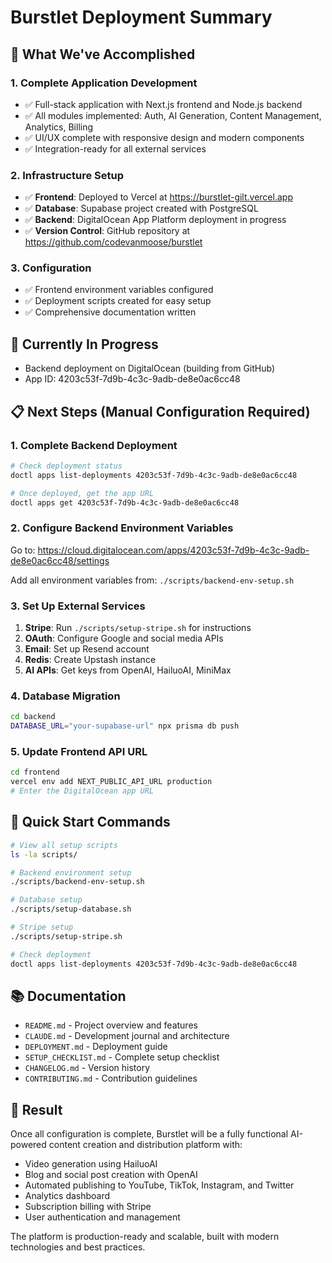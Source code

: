 # Burstlet Deployment Summary

## 🎉 What We've Accomplished

### 1. Complete Application Development
- ✅ Full-stack application with Next.js frontend and Node.js backend
- ✅ All modules implemented: Auth, AI Generation, Content Management, Analytics, Billing
- ✅ UI/UX complete with responsive design and modern components
- ✅ Integration-ready for all external services

### 2. Infrastructure Setup
- ✅ **Frontend**: Deployed to Vercel at https://burstlet-gilt.vercel.app
- ✅ **Database**: Supabase project created with PostgreSQL
- ✅ **Backend**: DigitalOcean App Platform deployment in progress
- ✅ **Version Control**: GitHub repository at https://github.com/codevanmoose/burstlet

### 3. Configuration
- ✅ Frontend environment variables configured
- ✅ Deployment scripts created for easy setup
- ✅ Comprehensive documentation written

## 🔄 Currently In Progress
- Backend deployment on DigitalOcean (building from GitHub)
- App ID: 4203c53f-7d9b-4c3c-9adb-de8e0ac6cc48

## 📋 Next Steps (Manual Configuration Required)

### 1. Complete Backend Deployment
```bash
# Check deployment status
doctl apps list-deployments 4203c53f-7d9b-4c3c-9adb-de8e0ac6cc48

# Once deployed, get the app URL
doctl apps get 4203c53f-7d9b-4c3c-9adb-de8e0ac6cc48
```

### 2. Configure Backend Environment Variables
Go to: https://cloud.digitalocean.com/apps/4203c53f-7d9b-4c3c-9adb-de8e0ac6cc48/settings

Add all environment variables from: `./scripts/backend-env-setup.sh`

### 3. Set Up External Services
1. **Stripe**: Run `./scripts/setup-stripe.sh` for instructions
2. **OAuth**: Configure Google and social media APIs
3. **Email**: Set up Resend account
4. **Redis**: Create Upstash instance
5. **AI APIs**: Get keys from OpenAI, HailuoAI, MiniMax

### 4. Database Migration
```bash
cd backend
DATABASE_URL="your-supabase-url" npx prisma db push
```

### 5. Update Frontend API URL
```bash
cd frontend
vercel env add NEXT_PUBLIC_API_URL production
# Enter the DigitalOcean app URL
```

## 🚀 Quick Start Commands

```bash
# View all setup scripts
ls -la scripts/

# Backend environment setup
./scripts/backend-env-setup.sh

# Database setup
./scripts/setup-database.sh

# Stripe setup
./scripts/setup-stripe.sh

# Check deployment
doctl apps list-deployments 4203c53f-7d9b-4c3c-9adb-de8e0ac6cc48
```

## 📚 Documentation
- `README.md` - Project overview and features
- `CLAUDE.md` - Development journal and architecture
- `DEPLOYMENT.md` - Deployment guide
- `SETUP_CHECKLIST.md` - Complete setup checklist
- `CHANGELOG.md` - Version history
- `CONTRIBUTING.md` - Contribution guidelines

## 🎨 Result
Once all configuration is complete, Burstlet will be a fully functional AI-powered content creation and distribution platform with:
- Video generation using HailuoAI
- Blog and social post creation with OpenAI
- Automated publishing to YouTube, TikTok, Instagram, and Twitter
- Analytics dashboard
- Subscription billing with Stripe
- User authentication and management

The platform is production-ready and scalable, built with modern technologies and best practices.